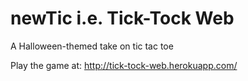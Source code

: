 newTic i.e. Tick-Tock Web
======
A Halloween-themed take on tic tac  toe

Play the game at: http://tick-tock-web.herokuapp.com/
